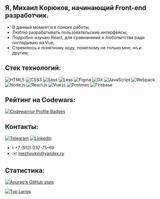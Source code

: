 ## Я, Михаил Корюков, начинающий Front-end разработчик.

- В данный момент я в поиске работы;
- Люблю разрабатывать пользовательские интерфейсы;
- Подробно изучаю React, для сравнанения и любопытства ради поглядываю на Vue;
- Стремлюсь к понятному коду, понятному не только мне, но и другим;

## Стек технологий:
![HTML5](https://img.shields.io/badge/-HTML5-090909?style=for-the-badge&logo=HTML5&logoColor=e0522b)
![CSS3](https://img.shields.io/badge/-CSS3-090909?style=for-the-badge&logo=CSS3&logoColor=2631c9)
![Sass](https://img.shields.io/badge/-Sass-090909?style=for-the-badge&logo=SASS&logoColor=d13ddb)
![Less](https://img.shields.io/badge/-Less-090909?style=for-the-badge&logo=LESS&logoColor=4354bf)
![Figma](https://shields.io/badge/-Figma-090909?logo=figma&style=for-the-badge&logoColor=fff)
![Git](https://img.shields.io/badge/-Git-090909?style=for-the-badge&logo=Git)
![JavaScript](https://img.shields.io/badge/-JavaScript-090909?style=for-the-badge&logo=JavaScript&logoColor=E9D54D)
![Webpack](https://img.shields.io/badge/-Webpack-090909?style=for-the-badge&logo=WEBPACK&logoColor=2631c9)
![Node.js](https://img.shields.io/badge/-Node.js-090909?style=for-the-badge&logo=Node.js)
![React.js](https://img.shields.io/badge/-React.js-090909?style=for-the-badge&logo=REACT&logoColor=329cd9)
![Vue.js](https://img.shields.io/badge/-Vue.js-090909?style=for-the-badge&logo=vue.js)
![Postman](https://img.shields.io/badge/-Postman-090909?style=for-the-badge&logo=Postman)
![Firebase](https://img.shields.io/badge/-Firebase-090909?style=for-the-badge&logo=firebase&logoColor=F8C52C)

## Рейтинг на Codewars:
[![Codewarrior Profile Badges](https://www.codewars.com/users/mkdir_dev/badges/large)](https://www.codewars.com/users/mkdir_dev)

## Контакты:
[![Telegram](https://img.shields.io/badge/-Telegram-090909?style=for-the-badge&logo=telegram&logoColor=27A0D9)](https://t.me/mkdir_dev)
[![LinkedIn](https://img.shields.io/badge/-LinkedIn-090909?style=for-the-badge&logo=linkedin&logoColor=007BB6)](https://www.linkedin.com/in/mkdir-dev/)
- 📞 +7 (912) 037-75-69
- ✉️ mezhovkin@yandex.ru

## Статистика:
[![Anurag's GitHub stats](https://github-readme-stats.vercel.app/api?username=mkdir-dev&show_icons=true&theme=prussian)](https://github.com/anuraghazra/github-readme-stats)

[![Top Langs](https://github-readme-stats.vercel.app/api/top-langs/?username=mkdir-dev&layout=compact&show_icons=true&theme=prussian)](https://github.com/anuraghazra/github-readme-stats)
